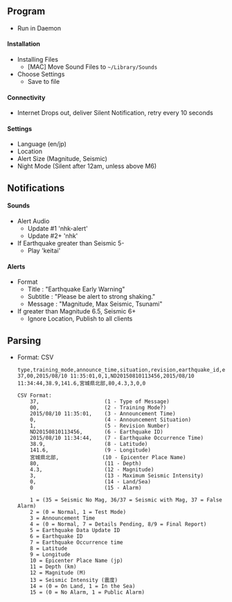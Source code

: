 ## Program
- Run in Daemon

#### Installation
- Installing Files
    - [MAC] Move Sound Files to `~/Library/Sounds`
- Choose Settings
    - Save to file

#### Connectivity
- Internet Drops out, deliver Silent Notification, retry every 10 seconds

#### Settings
- Language (en/jp)
- Location
- Alert Size (Magnitude, Seismic)
- Night Mode (Silent after 12am, unless above M6)

## Notifications
#### Sounds
- Alert Audio
    - Update #1      'nhk-alert'
    - Update #2+     'nhk'
- If Earthquake greater than Seismic 5-
    - Play           'keitai'

#### Alerts
- Format
    - Title     : "Earthquake Early Warning"
    - Subtitle  : "Please be alert to strong shaking."
    - Message   : "Magnitude, Max Seismic, Tsunami"
- If greater than Magnitude 6.5, Seismic 6+
    - Ignore Location, Publish to all clients

## Parsing
- Format: CSV
    ```
    type,training_mode,announce_time,situation,revision,earthquake_id,earthquake_time,latitude,longitude,epicenter,depth,magnitude,semismic,geography,alarm
    37,00,2015/08/10 11:35:01,0,1,ND20150810113456,2015/08/10 11:34:44,38.9,141.6,宮城県北部,80,4.3,3,0,0
    ```
    ```
    CSV Format:
        37,                     (1 - Type of Message)
        00,                     (2 - Training Mode?)
        2015/08/10 11:35:01,    (3 - Announcement Time)
        0,                      (4 - Announcement Situation)
        1,                      (5 - Revision Number)
        ND20150810113456,       (6 - Earthquake ID)
        2015/08/10 11:34:44,    (7 - Earthquake Occurrence Time)
        38.9,                   (8 - Latitude)
        141.6,                  (9 - Longitude)
        宮城県北部,              (10 - Epicenter Place Name)
        80,                     (11 - Depth)
        4.3,                    (12 - Magnitude)
        3,                      (13 - Maximum Seismic Intensity)
        0,                      (14 - Land/Sea)
        0                       (15 - Alarm)
    ```
    ```
        1 = (35 = Seismic No Mag, 36/37 = Seismic with Mag, 37 = False Alarm)
        2 = (0 = Normal, 1 = Test Mode)
        3 = Announcement Time
        4 = (0 = Normal, 7 = Details Pending, 8/9 = Final Report)
        5 = Earthquake Data Update ID
        6 = Earthquake ID
        7 = Earthquake Occurrence time
        8 = Latitude
        9 = Longitude
        10 = Epicenter Place Name (jp)
        11 = Depth (km)
        12 = Magnitude (M)
        13 = Seismic Intensity (震度)
        14 = (0 = On Land, 1 = In the Sea)
        15 = (0 = No Alarm, 1 = Public Alarm)
    ```
